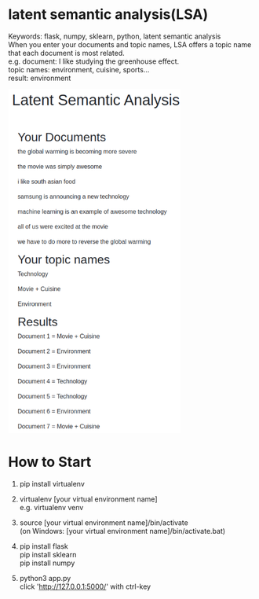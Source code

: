 # latent semantic analysis(LSA)
Keywords: flask, numpy, sklearn, python, latent semantic analysis <br>
When you enter your documents and topic names, LSA offers a topic name that each document is most related. <br>
e.g. document: I like studying the greenhouse effect. <br>
     topic names: environment, cuisine, sports...<br>
     result: environment<br>
     
<img src=/lsa_overview.png height="700"></img>

# How to Start
1. pip install virtualenv

2. virtualenv [your virtual environment name] <br>
e.g. virtualenv venv

3. source [your virtual environment name]/bin/activate <br>
(on Windows: [your virtual environment name]/bin/activate.bat)

4. pip install flask <br>
pip install sklearn <br>
pip install numpy

5. python3 app.py <br>
click 'http://127.0.0.1:5000/' with ctrl-key
